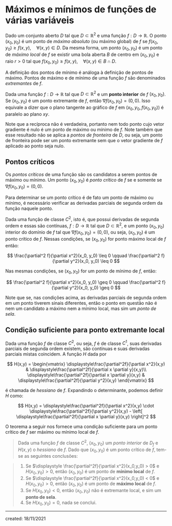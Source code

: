 # Máximos e mínimos de funções de várias variáveis
Dado um conjunto aberto $D$ tal que $D \subset \mathbb{R}^2$ e uma função $f: D \to \mathbb{R}$. O ponto $(x_0, y_0)$ é um ponto de *máximo absoluto* (ou máximo global) de $f$ se $f(x_0, y_0) \geq f(x,y), \quad \forall (x,y) \in D$. Da mesma forma, um ponto $(x_0,y_0)$ é um ponto de *máximo local* de $f$ se existir uma bola aberta $B$ de centro em $(x_0, y_0)$ e raio $r > 0$ tal que $f(x_0, y_0) \geq f(x,y), \quad \forall (x,y) \in B \cap D$.

A definição dos pontos de mínimo é análoga à definição de pontos de máximo. Pontos de máximo e de mínimo de uma função $f$ são denominados *extremantes* de $f$.

Dada uma função $f : D \to \mathbb{R}$ tal que $D \subset \mathbb{R}^2$ e um **ponto interior** de $f$ $(x_0, y_0)$. Se  $(x_0, y_0)$ é um ponto extremante de $f$, então $\nabla f(x_0, y_0) = (0,0)$. Isso equivale a dizer que o plano tangente ao gráfico de $f$ em $(x_0, y_0, f(x_0, y_0))$ é paralelo ao plano $xy$.

Note que a recíproca não é verdadeira, portanto nem todo ponto cujo vetor gradiente é nulo é um ponto de máximo ou mínimo de $f$. Note também que esse resultado não se aplica a *pontos de fronteira* de $D$, ou seja, um ponto de fronteira pode ser um ponto extremante sem que o vetor gradiente de $f$ aplicado ao ponto seja nulo.

## Pontos críticos
Os *pontos críticos* de uma função são os candidatos a serem pontos de máximo ou mínimo. Um ponto $(x_0, y_0)$ é *ponto crítico* de $f$ se e somente se $\nabla f(x_0, y_0) = (0,0)$.

Para determinar se um ponto crítico é de fato um ponto de máximo ou mínimo, é necessário verificar as derivadas parciais de segunda ordem da função naquele ponto.

Dada uma função de classe $C^2$, isto é, que possui derivadas de segunda ordem e essas são contínuas, $f : D \to \mathbb{R}$ tal que $D \subset \mathbb{R}^2$, e um ponto $(x_0, y_0)$ interior do domínio de $f$ tal que $\nabla f(x_0, y_0) = (0, 0)$, ou seja, $(x_0, y_0)$ é um ponto crítico de $f$. Nessas condições, se $(x_0, y_0)$ for ponto máximo local de $f$ então:

$$
  \frac{\partial^2 f}{\partial x^2}(x_0, y_0) \leq 0 \qquad \frac{\partial^2 f}{\partial y^2}(x_0, y_0) \leq 0
$$

Nas mesmas condições, se $(x_0, y_0)$ for um ponto de mínimo de $f$, então:

$$
  \frac{\partial^2 f}{\partial x^2}(x_0, y_0) \geq 0 \qquad \frac{\partial^2 f}{\partial y^2}(x_0, y_0) \geq 0
$$

Note que se, nas condições acima, as derivadas parciais de segunda ordem em um ponto tiverem sinais diferentes, então o ponto em questão não é nem um candidato a máximo nem a mínimo local, mas sim um *ponto de sela*.

## Condição suficiente para ponto extremante local
Dada uma função $f$ de classe $C^2$, ou seja, $f$ é de classe $C^1$, suas derivadas parciais de segunda ordem existem, são contínuas e suas derivadas parciais mistas coincidem. A função $H$ dada por

$$
H(x,y) =
\begin{vmatrix}
\displaystyle\frac{\partial^2f}{\partial x^2}(x,y) & \displaystyle\frac{\partial^2f}{\partial x \partial y}(x,y)\\
\displaystyle\frac{\partial^2f}{\partial x \partial y}(x,y) & \displaystyle\frac{\partial^2f}{\partial y^2}(x,y)
\end{vmatrix}
$$

é chamada de *hessiano* de $f$. Expandindo o determinante, podemos definir $H$ como:

$$
H(x,y) = \displaystyle\frac{\partial^2f}{\partial x^2}(x,y) \cdot \displaystyle\frac{\partial^2f}{\partial y^2}(x,y) - \left[ \displaystyle\frac{\partial^2f}{\partial x \partial y}(x,y) \right]^2
$$

O teorema a seguir nos fornece uma condição suficiente para um ponto crítico de $f$ ser máximo ou mínimo local de $f$.

> Dada uma função $f$ de classe $C^2$, $(x_0, y_0)$ um *ponto interior* de $D_f$ e $H(x,y)$ o *hessiano* de $f$. Dado que $(x_0, y_0)$ é um ponto crítico de $f$, tem-se as seguintes conclusões:

> 1. Se $\displaystyle \frac{\partial^2f}{\partial x^2}(x_0,y_0) > 0$ e $H(x_0, y_0) > 0$, então $(x_0, y_0)$ é um ponto de **mínimo local** de $f$.
> 2. Se $\displaystyle \frac{\partial^2f}{\partial x^2}(x_0,y_0) < 0$ e $H(x_0, y_0) > 0$, então $(x_0, y_0)$ é um ponto de **máximo local** de $f$.
> 3. Se $H(x_0, y_0) < 0$, então $(x_0, y_0)$ não é extremante local, e sim um **ponto de sela**.
> 4. Se $H(x_0, y_0) = 0$, nada se conclui.

---

created: 18/11/2021
